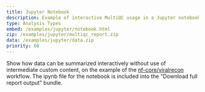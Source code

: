 ```yaml
---
title: Jupyter Notebook
description: Example of interactive MultiQC usage in a Jupyter notebook.
type: Analysis Types
embed: /examples/jupyter/notebook.html
zip: /examples/jupyter/multiqc_report.zip
data: /examples/jupyter/data.zip
priority: 60
---
```


Show how data can be summarized interactively without use of intermediate custom content, on the example of the [nf-core/viralrecon](https://github.com/nf-core/viralrecon) workflow. The ipynb file for the notebook is included into the "Download full report output" bundle.
